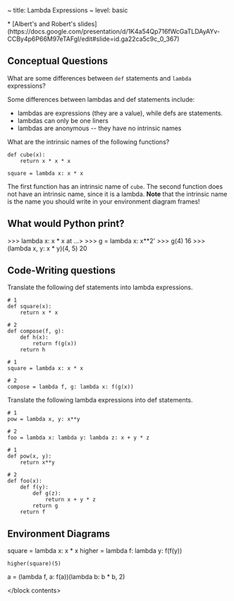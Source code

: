~ title: Lambda Expressions
~ level: basic

<block references>
* [Albert's and Robert's
  slides](https://docs.google.com/presentation/d/1K4a54Qp716fWcGaTLDAyAYv-CCBy4p6P66M97eTAFgI/edit#slide=id.ga22ca5c9c_0_367)
</block references>

<block notes>
</block notes>

<block contents>

Conceptual Questions
--------------------

<question>

What are some differences between `def` statements and `lambda`
expressions?

<solution>

Some differences between lambdas and def statements include:

* lambdas are expressions (they are a value), while defs are
  statements.
* lambdas can only be one liners
* lambdas are anonymous -- they have no intrinsic names

</solution>

<question>

What are the intrinsic names of the following functions?

    def cube(x):
        return x * x * x

    square = lambda x: x * x

<solution>

The first function has an intrinsic name of `cube`. The second function
does not have an intrinsic name, since it is a lambda. **Note** that
the intrinsic name is the name you should write in your environment
diagram frames!

</solution>

What would Python print?
------------------------

<question>

<prompt>
    >>> lambda x: x * x
    <function <lambda > at ...>
    >>> g = lambda x: x**2'
    >>> g(4)
    16
    >>> (lambda x, y: x * y)(4, 5)
    20
</prompt>


Code-Writing questions
----------------------

<question>

Translate the following def statements into lambda expressions.

    # 1
    def square(x):
        return x * x

    # 2
    def compose(f, g):
        def h(x):
            return f(g(x))
        return h

<solution>

    # 1
    square = lambda x: x * x

    # 2
    compose = lambda f, g: lambda x: f(g(x))

</solution>

<question>

Translate the following lambda expressions into def statements.

    # 1
    pow = lambda x, y: x**y

    # 2
    foo = lambda x: lambda y: lambda z: x + y * z

<solution>

    # 1
    def pow(x, y):
        return x**y

    # 2
    def foo(x):
        def f(y):
            def g(z):
                return x + y * z
            return g
        return f

</solution>

Environment Diagrams
--------------------

<question>

<env>
    square = lambda x: x * x
    higher = lambda f: lambda y: f(f(y))

    higher(square)(5)
</env>

<question>

<env>
    a = (lambda f, a: f(a))(lambda b: b * b, 2)
</env>

</block contents>
